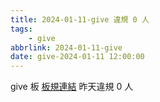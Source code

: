 ```yaml
---
title: 2024-01-11-give 違規 0 人
tags:
    - give
abbrlink: 2024-01-11-give
date: give-2024-01-11 12:00:00
---
```

give 板 [板規連結](https://www.ptt.cc/bbs/give/M.1612495900.A.C32.html)
昨天違規 0 人
